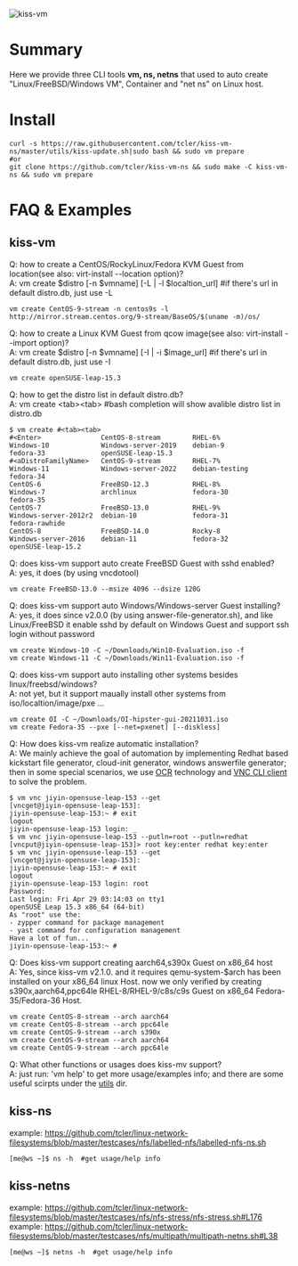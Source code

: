 ![kiss-vm](https://raw.githubusercontent.com/tcler/kiss-vm-ns/master/Images/kiss-vm.gif)

# Summary
Here we provide three CLI tools **vm, ns, netns** that used to auto create "Linux/FreeBSD/Windows VM", Container and "net ns" on Linux host.

# Install
```
curl -s https://raw.githubusercontent.com/tcler/kiss-vm-ns/master/utils/kiss-update.sh|sudo bash && sudo vm prepare
#or
git clone https://github.com/tcler/kiss-vm-ns && sudo make -C kiss-vm-ns && sudo vm prepare
```

# FAQ & Examples
## kiss-vm

Q: how to create a CentOS/RockyLinux/Fedora KVM Guest from location(see also: virt-install --location option)?  
A: vm create $distro \[-n $vmname] \[-L | -l $localtion_url]  #if there's url in default distro.db, just use -L
```
vm create CentOS-9-stream -n centos9s -l http://mirror.stream.centos.org/9-stream/BaseOS/$(uname -m)/os/
```

Q: how to create a Linux KVM Guest from qcow image(see also: virt-install --import option)?  
A: vm create $distro \[-n $vmname] \[-I | -i $image_url]  #if there's url in default distro.db, just use -I
```
vm create openSUSE-leap-15.3
```

Q: how to get the distro list in default distro.db?  
A: vm create \<tab>\<tab>  #bash completion will show avalible distro list in distro.db
```
$ vm create #<tab><tab>
#<Enter>               CentOS-8-stream        RHEL-6%                Windows-10             Windows-server-2019    debian-9               fedora-33              openSUSE-leap-15.3
#<aDistroFamilyName>   CentOS-9-stream        RHEL-7%                Windows-11             Windows-server-2022    debian-testing         fedora-34              
CentOS-6               FreeBSD-12.3           RHEL-8%                Windows-7              archlinux              fedora-30              fedora-35              
CentOS-7               FreeBSD-13.0           RHEL-9%                Windows-server-2012r2  debian-10              fedora-31              fedora-rawhide         
CentOS-8               FreeBSD-14.0           Rocky-8                Windows-server-2016    debian-11              fedora-32              openSUSE-leap-15.2
```

Q: does kiss-vm support auto create FreeBSD Guest with sshd enabled?  
A: yes, it does (by using vncdotool)
```
vm create FreeBSD-13.0 --msize 4096 --dsize 120G 
```

Q: does kiss-vm support auto Windows/Windows-server Guest installing?  
A: yes, it does since v2.0.0 (by using answer-file-generator.sh), and like Linux/FreeBSD it enable sshd by default on Windows Guest and support ssh login without password
```
vm create Windows-10 -C ~/Downloads/Win10-Evaluation.iso -f
vm create Windows-11 -C ~/Downloads/Win11-Evaluation.iso -f
```

Q: does kiss-vm support auto installing other systems besides linux/freebsd/windows?  
A: not yet, but it support maually install other systems from iso/localtion/image/pxe ...
```
vm create OI -C ~/Downloads/OI-hipster-gui-20211031.iso
vm create Fedora-35 --pxe [--net=pxenet] [--diskless]
```

Q: How does kiss-vm realize automatic installation?  
A: We mainly achieve the goal of automation by implementing Redhat based kickstart file generator, cloud-init generator, windows answerfile generator; then in some special scenarios, we use [OCR](https://en.wikipedia.org/wiki/Optical_character_recognition) technology and [VNC CLI client](https://github.com/sibson/vncdotool) to solve the problem.
```
$ vm vnc jiyin-opensuse-leap-153 --get
[vncget@jiyin-opensuse-leap-153]:
jiyin-opensuse-leap-153:~ # exit
logout
jiyin-opensuse-leap-153 login: _
$ vm vnc jiyin-opensuse-leap-153 --putln=root --putln=redhat
[vncput@jiyin-opensuse-leap-153]> root key:enter redhat key:enter
$ vm vnc jiyin-opensuse-leap-153 --get
[vncget@jiyin-opensuse-leap-153]:
jiyin-opensuse-leap-153:~ # exit
logout
jiyin-opensuse-leap-153 login: root
Password:
Last login: Fri Apr 29 03:14:03 on tty1
openSUSE Leap 15.3 x86_64 (64-bit)
As "root" use the:
- zypper command for package management
- yast command for configuration management
Have a lot of fun...
jiyin-opensuse-leap-153:~ #
```

Q: Does kiss-vm support creating aarch64,s390x Guest on x86_64 host  
A: Yes, since kiss-vm v2.1.0. and it requires qemu-system-$arch has been installed on your x86_64 linux Host.
now we only verified by creating s390x,aarch64,ppc64le RHEL-8/RHEL-9/c8s/c9s Guest on x86_64 Fedora-35/Fedora-36 Host.
```
vm create CentOS-8-stream --arch aarch64
vm create CentOS-8-stream --arch ppc64le
vm create CentOS-9-stream --arch s390x
vm create CentOS-9-stream --arch aarch64
vm create CentOS-9-stream --arch ppc64le
```

Q: What other functions or usages does kiss-mv support?  
A: just run: 'vm help' to get more usage/examples info; and there are some useful scirpts under the [utils](https://github.com/tcler/kiss-vm-ns/tree/master/utils) dir.


## kiss-ns
example: https://github.com/tcler/linux-network-filesystems/blob/master/testcases/nfs/labelled-nfs/labelled-nfs-ns.sh  
```
[me@ws ~]$ ns -h  #get usage/help info
```

## kiss-netns
example: https://github.com/tcler/linux-network-filesystems/blob/master/testcases/nfs/nfs-stress/nfs-stress.sh#L176  
example: https://github.com/tcler/linux-network-filesystems/blob/master/testcases/nfs/multipath/multipath-netns.sh#L38  
```
[me@ws ~]$ netns -h  #get usage/help info
```
